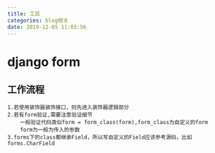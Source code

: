 ```yaml
---
title: 工具
categories: blog相关
date: 2019-12-05 11:03:56
---
```

# django form

## 工作流程


```
1.若使用装饰器装饰接口，则先进入装饰器逻辑部分
2.若有form验证,需要注意验证细节
    一般验证代码类似form = form_class(form),form_class为自定义的form
    form为一般为传入的参数
3.forms下的class都继承Field，所以写自定义的Field应该参考源码，比如forms.CharField
```

